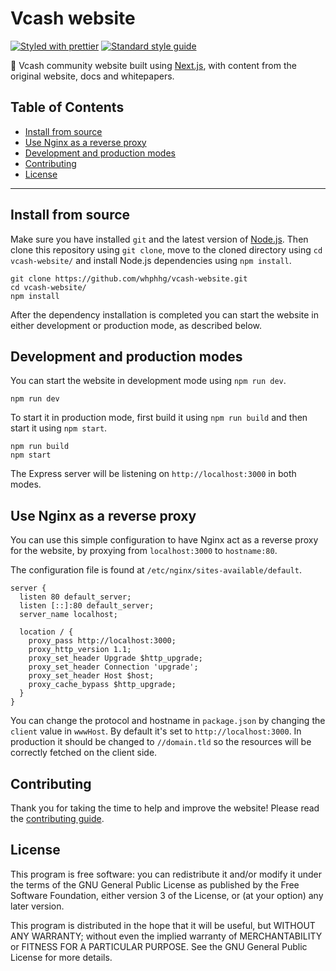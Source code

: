 # Vcash website

[![Styled with prettier](https://img.shields.io/badge/styled_with-prettier-ff69b4.svg)](https://github.com/prettier/prettier)
[![Standard style guide](https://img.shields.io/badge/code_style-standard-brightgreen.svg)](https://standardjs.com)

:honeybee: Vcash community website built using
[Next.js](https://github.com/zeit/next.js/), with content from the original
website, docs and whitepapers.

## Table of Contents
- [Install from source](#install-from-source)
- [Use Nginx as a reverse proxy](#use-nginx-as-a-reverse-proxy)
- [Development and production modes](#development-and-production-modes)
- [Contributing](#contributing)
- [License](#license)

--------------------------------------------------------------------------------

## Install from source
Make sure you have installed `git` and the latest version of
[Node.js](https://nodejs.org/en/download/current/). Then clone this repository
using `git clone`, move to the cloned directory using `cd vcash-website/` and
install Node.js dependencies using `npm install`.

    git clone https://github.com/whphhg/vcash-website.git
    cd vcash-website/
    npm install

After the dependency installation is completed you can start the website in
either development or production mode, as described below.

## Development and production modes
You can start the website in development mode using `npm run dev`.

    npm run dev

To start it in production mode, first build it using `npm run build` and then
start it using `npm start`.

    npm run build
    npm start

The Express server will be listening on `http://localhost:3000` in both modes.

## Use Nginx as a reverse proxy
You can use this simple configuration to have Nginx act as a reverse proxy
for the website, by proxying from `localhost:3000` to `hostname:80`.

The configuration file is found at `/etc/nginx/sites-available/default`.

```
server {
  listen 80 default_server;
  listen [::]:80 default_server;
  server_name localhost;

  location / {
    proxy_pass http://localhost:3000;
    proxy_http_version 1.1;
    proxy_set_header Upgrade $http_upgrade;
    proxy_set_header Connection 'upgrade';
    proxy_set_header Host $host;
    proxy_cache_bypass $http_upgrade;
  }
}
```

You can change the protocol and hostname in `package.json` by changing the
`client` value in `wwwHost`. By default it's set to `http://localhost:3000`. In
production it should be changed to `//domain.tld` so the resources will be
correctly fetched on the client side.

## Contributing
Thank you for taking the time to help and improve the website! Please read the
[contributing guide](https://github.com/whphhg/vcash-website/blob/master/.github/CONTRIBUTING.md).


## License
This program is free software: you can redistribute it and/or modify
it under the terms of the GNU General Public License as published by
the Free Software Foundation, either version 3 of the License, or
(at your option) any later version.

This program is distributed in the hope that it will be useful,
but WITHOUT ANY WARRANTY; without even the implied warranty of
MERCHANTABILITY or FITNESS FOR A PARTICULAR PURPOSE.  See the
GNU General Public License for more details.

